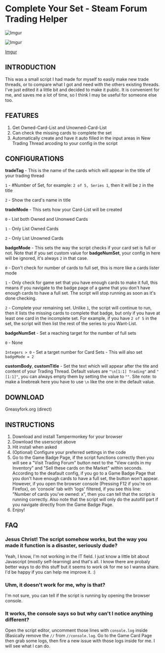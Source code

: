 # Complete Your Set - Steam Forum Trading Helper

![Imgur](https://i.imgur.com/3OVdN7C.png)

![Imgur](https://i.imgur.com/vvai5fT.png)

[Imgur](https://i.imgur.com/p0KjMiD.gifv)

## INTRODUCTION

This was a small script I had made for myself to easily make new trade threads, or to compare what I got and need with the others existing threads. I've just edited it a little bit and decided to make it public. It is convenient for me, and saves me a lot of time, so I think I may be useful for someone else too.

## FEATURES

1. Get Owned-Card-List and Unowned-Card-List
2. Can check the missing cards to complete the set
3. Automatically create and have it auto filled in the input areas in New Trading Thread arcoding to your config in the script

## CONFIGURATIONS

**tradeTag** - This is the name of the cards which will appear in the title of your trading thread

   `1` - #Number of Set, for example: `2 of 5, Series 1`, then it will be `2` in the title

   `2` - Show the card's name in title

**tradeMode** - This sets how your Card-List will be created

`0` - List both Owned and Unonwed Cards

`1` - Only List Owned Cards

`2` - Only List Unowned Cards

**badgeMode** - This sets the way the script checks if your card set is full or not. Note that if you set custom value for **badgeNumSet**, your config in here will be ignored, it's always `2` in that case.

`0` - Don't check for number of cards to full set, this is more like a cards lister mode

`1` - Only check for game set that you have enough cards to make it full, this means if you navigate to the badge page of a game that you don't have enough cards to have a full set. The script will stop running as soon as it's done checking.

`2` - Complete your remaining set. Unlike `1`, the script will continue to run, then it lists the missing cards to complete that badge, but only if you have at least one card in the incomplete set. For example, if you have `2 of 5` in the set, the script will then list the rest of the series to you Want-List.

**badgeNumSet** - Set a reaching target for the number of full sets

`0` - None

`Integers > 0` - Set a target number for Card Sets - This will also set `badgeMode = 2`

**customBody**, **customTitle** - Set the text which will appear after the tite and content of your Trading Thread. Default values are `"\n[1:1] Trading"` and `" [1:1]"`, you can always empty them by setting the value to `""`. Site note: to make a linebreak here you have to use `\n` like the one in the default value.

## DOWNLOAD

Greasyfork.org (direct)

## INSTRUCTIONS

 1. Download and install Tampermonkey for your browser
 2. Download the userscript above
 3. Hit install when asked
 4. (Optional) Configure your preferred settings in the code
 5. Go to the Game Badge Page, if the script functions correctly then you will see a "Visit Trading Forum" button next to the "View cards in my Inventory" and "Sell these cards on the Market" within seconds. According to the deafault config, if you go to a Game Badge Page that you don't have enough cards to have a full set, the button won't appear. However, if you open the browser console (Pressing F12 if you're on Firefox), on 'console' tab with 'logs' filtered, if you see this line: "Number of cards you've owned: x", then you can tell that the script is running correctly. Also note that the script will only do the autofill part if you navigate directly from the Game Badge Page.
 6. Enjoy!

## FAQ

### Jesus Christ! The script somehow works, but the way you made it function is a disaster, seriously dude?

Yeah, I know, I'm not working in the IT field. I just know a little bit about Javascript (mostly self-learning) and that's all. I know there are probaly better ways to do this stuff but it seems to work ok for me so I wanna share. I'd be happy if you can help me improve it. :)

### Uhm, it doesn't work for me, why is that?

I'm not sure, you can tell if the script is running by opening the browser console.

### It works, the console says so but why can't I notice anything different?

Open the script editor, uncomment those lines with `console.log` inside (Basically remove the `//` from `//console.log`. Go to the Game Card Page then grab some logs, then fire a new issue with those logs inside for me. I will see what I can do.
